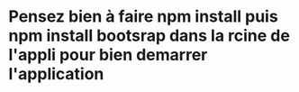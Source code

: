 # Pensez bien à faire npm install puis npm install bootsrap dans la rcine de l'appli pour bien demarrer l'application
